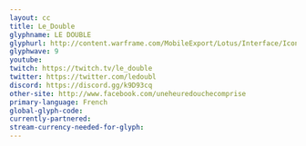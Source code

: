 ```yaml
---
layout: cc
title: Le_Double
glyphname: LE DOUBLE
glyphurl: http://content.warframe.com/MobileExport/Lotus/Interface/Icons/Player/ContentCreators/LeDouble.png
glyphwave: 9
youtube: 
twitch: https://twitch.tv/le_double
twitter: https://twitter.com/ledoubl
discord: https://discord.gg/k9D93cq
other-site: http://www.facebook.com/uneheuredouchecomprise
primary-language: French
global-glyph-code: 
currently-partnered: 
stream-currency-needed-for-glyph: 
---
```


